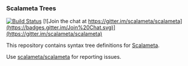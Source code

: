 ### Scalameta Trees

[![Build Status](https://travis-ci.org/scalameta/trees.svg?branch=master)](https://travis-ci.org/scalameta/trees)
[![Join the chat at https://gitter.im/scalameta/scalameta](https://badges.gitter.im/Join%20Chat.svg)](https://gitter.im/scalameta/scalameta)

This repository contains syntax tree definitions for [Scalameta](https://scalameta.org/).

Use [scalameta/scalameta](https://github.com/scalameta/scalameta) for reporting issues.

